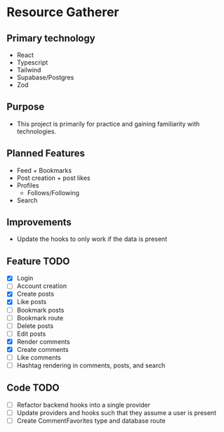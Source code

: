 # Resource Gatherer

## Primary technology

- React
- Typescript
- Tailwind
- Supabase/Postgres
- Zod

## Purpose

- This project is primarily for practice and gaining familiarity with technologies.

## Planned Features

- Feed + Bookmarks
- Post creation + post likes
- Profiles
  - Follows/Following
- Search

## Improvements

- Update the hooks to only work if the data is present

## Feature TODO

- [x] Login
- [ ] Account creation
- [x] Create posts
- [x] Like posts
- [ ] Bookmark posts
- [ ] Bookmark route
- [ ] Delete posts
- [ ] Edit posts
- [x] Render comments
- [x] Create comments
- [ ] Like comments
- [ ] Hashtag rendering in comments, posts, and search

## Code TODO

- [ ] Refactor backend hooks into a single provider
- [ ] Update providers and hooks such that they assume a user is present
- [ ] Create CommentFavorites type and database route
